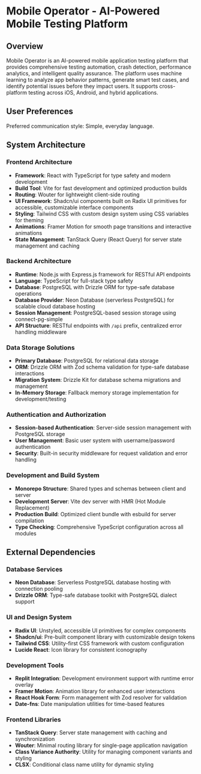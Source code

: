 # Mobile Operator - AI-Powered Mobile Testing Platform

## Overview

Mobile Operator is an AI-powered mobile application testing platform that provides comprehensive testing automation, crash detection, performance analytics, and intelligent quality assurance. The platform uses machine learning to analyze app behavior patterns, generate smart test cases, and identify potential issues before they impact users. It supports cross-platform testing across iOS, Android, and hybrid applications.

## User Preferences

Preferred communication style: Simple, everyday language.

## System Architecture

### Frontend Architecture
- **Framework**: React with TypeScript for type safety and modern development
- **Build Tool**: Vite for fast development and optimized production builds
- **Routing**: Wouter for lightweight client-side routing
- **UI Framework**: Shadcn/ui components built on Radix UI primitives for accessible, customizable interface components
- **Styling**: Tailwind CSS with custom design system using CSS variables for theming
- **Animations**: Framer Motion for smooth page transitions and interactive animations
- **State Management**: TanStack Query (React Query) for server state management and caching

### Backend Architecture
- **Runtime**: Node.js with Express.js framework for RESTful API endpoints
- **Language**: TypeScript for full-stack type safety
- **Database**: PostgreSQL with Drizzle ORM for type-safe database operations
- **Database Provider**: Neon Database (serverless PostgreSQL) for scalable cloud database hosting
- **Session Management**: PostgreSQL-based session storage using connect-pg-simple
- **API Structure**: RESTful endpoints with `/api` prefix, centralized error handling middleware

### Data Storage Solutions
- **Primary Database**: PostgreSQL for relational data storage
- **ORM**: Drizzle ORM with Zod schema validation for type-safe database interactions
- **Migration System**: Drizzle Kit for database schema migrations and management
- **In-Memory Storage**: Fallback memory storage implementation for development/testing

### Authentication and Authorization
- **Session-based Authentication**: Server-side session management with PostgreSQL storage
- **User Management**: Basic user system with username/password authentication
- **Security**: Built-in security middleware for request validation and error handling

### Development and Build System
- **Monorepo Structure**: Shared types and schemas between client and server
- **Development Server**: Vite dev server with HMR (Hot Module Replacement)
- **Production Build**: Optimized client bundle with esbuild for server compilation
- **Type Checking**: Comprehensive TypeScript configuration across all modules

## External Dependencies

### Database Services
- **Neon Database**: Serverless PostgreSQL database hosting with connection pooling
- **Drizzle ORM**: Type-safe database toolkit with PostgreSQL dialect support

### UI and Design System
- **Radix UI**: Unstyled, accessible UI primitives for complex components
- **Shadcn/ui**: Pre-built component library with customizable design tokens
- **Tailwind CSS**: Utility-first CSS framework with custom configuration
- **Lucide React**: Icon library for consistent iconography

### Development Tools
- **Replit Integration**: Development environment support with runtime error overlay
- **Framer Motion**: Animation library for enhanced user interactions
- **React Hook Form**: Form management with Zod resolver for validation
- **Date-fns**: Date manipulation utilities for time-based features

### Frontend Libraries
- **TanStack Query**: Server state management with caching and synchronization
- **Wouter**: Minimal routing library for single-page application navigation
- **Class Variance Authority**: Utility for managing component variants and styling
- **CLSX**: Conditional class name utility for dynamic styling